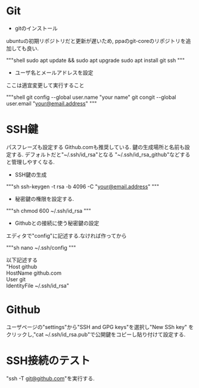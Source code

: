 # Git

- gitのインストール

ubuntuの初期リポジトリだと更新が遅いため,
ppaのgit-coreのリポジトリを追加しても良い.

"""shell
sudo apt update && sudo apt upgrade
sudo apt install git ssh
"""

- ユーザ名とメールアドレスを設定

ここは適宜変更して実行すること
  
"""shell
git config --global user.name "your name"
git congit --global user.email "your@email.address"
"""
	
# SSH鍵
パスフレーズも設定する Github.comも推奨している.
鍵の生成場所と名前も設定する.
デフォルトだと"~/.ssh/id_rsa"となる 
"~/.ssh/id_rsa_github"などすると管理しやすくなる.

- SSH鍵の生成
	
"""sh
ssh-keygen -t rsa -b 4096 -C "your@email.address"
"""

- 秘密鍵の権限を設定する.
	
"""sh
chmod 600 ~/.ssh/id_rsa
"""

- Githubとの接続に使う秘密鍵の設定
	
エディタで"config"に記述する.なければ作ってから
	
"""sh
nano ~/.ssh/config
"""

以下記述する  
"Host github  
	HostName github.com  
	User git  
	IdentityFile ~/.ssh/id_rsa"  

# Github

ユーザページの"settings"から"SSH and GPG keys"を選択し"New SSh key"
をクリックし,"cat ~/.ssh/id_rsa.pub"で公開鍵をコピーし貼り付けて設定する.

# SSH接続のテスト

"ssh -T git@github.com"を実行する.




